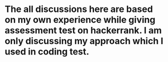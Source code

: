 # The all discussions here are based on my own experience while giving assessment test on hackerrank. I am only discussing my approach which I used in coding test.

